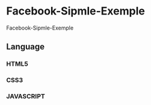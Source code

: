 # Facebook-Sipmle-Exemple
  Facebook-Sipmle-Exemple
## Language
 ### HTML5
 ### CSS3
 ### JAVASCRIPT
